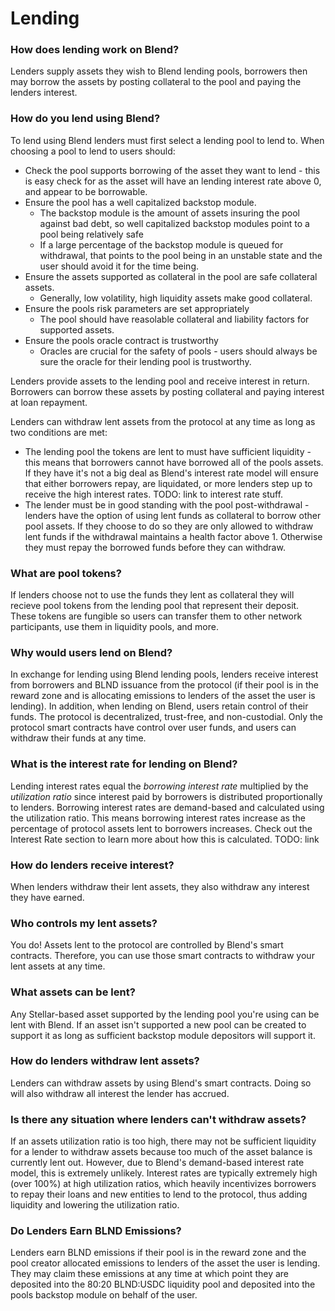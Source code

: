 # Lending

### How does lending work on Blend?

Lenders supply assets they wish to Blend lending pools, borrowers then may borrow the assets by posting collateral to the pool and paying the lenders interest.

### How do you lend using Blend?

To lend using Blend lenders must first select a lending pool to lend to. When choosing a pool to lend to users should:

* Check the pool supports borrowing of the asset they want to lend - this is easy check for as the asset will have an lending interest rate above 0, and appear to be borrowable.
* Ensure the pool has a well capitalized backstop module.
  * The backstop module is the amount of assets insuring the pool against bad debt, so well capitalized backstop modules point to a pool being relatively safe
  * If a large percentage of the backstop module is queued for withdrawal, that points to the pool being in an unstable state and the user should avoid it for the time being.
* Ensure the assets supported as collateral in the pool are safe collateral assets.
  * Generally, low volatility, high liquidity assets make good collateral.
* Ensure the pools risk parameters are set appropriately
  * The pool should have reasolable collateral and liability factors for supported assets.
* Ensure the pools oracle contract is trustworthy
  * Oracles are crucial for the safety of pools - users should always be sure the oracle for their lending pool is trustworthy.

Lenders provide assets to the lending pool and receive interest in return. Borrowers can borrow these assets by posting collateral and paying interest at loan repayment.

Lenders can withdraw lent assets from the protocol at any time as long as two conditions are met:

* The lending pool the tokens are lent to must have sufficient liquidity - this means that borrowers cannot have borrowed all of the pools assets. If they have it's not a big deal as Blend's interest rate model will ensure that either borrowers repay, are liquidated, or more lenders step up to receive the high interest rates. TODO: link to interest rate stuff.
* The lender must be in good standing with the pool post-withdrawal - lenders have the option of using lent funds as collateral to borrow other pool assets. If they choose to do so they are only allowed to withdraw lent funds if the withdrawal maintains a health factor above 1. Otherwise they must repay the borrowed funds before they can withdraw.

### What are pool tokens?

If lenders choose not to use the funds they lent as collateral they will recieve pool tokens from the lending pool that represent their deposit. These tokens are fungible so users can transfer them to other network participants, use them in liquidity pools, and more.

### Why would users lend on Blend?

In exchange for lending using Blend lending pools, lenders receive interest from borrowers and BLND issuance from the protocol (if their pool is in the reward zone and is allocating emissions to lenders of the asset the user is lending). In addition, when lending on Blend, users retain control of their funds. The protocol is decentralized, trust-free, and non-custodial. Only the protocol smart contracts have control over user funds, and users can withdraw their funds at any time.

### What is the interest rate for lending on Blend?

Lending interest rates equal the _borrowing interest rate_ multiplied by the _utilization ratio_ since interest paid by borrowers is distributed proportionally to lenders. Borrowing interest rates are demand-based and calculated using the utilization ratio. This means borrowing interest rates increase as the percentage of protocol assets lent to borrowers increases. Check out the Interest Rate section to learn more about how this is calculated. TODO: link

### How do lenders receive interest?

When lenders withdraw their lent assets, they also withdraw any interest they have earned.

### Who controls my lent assets?

You do! Assets lent to the protocol are controlled by Blend's smart contracts. Therefore, you can use those smart contracts to withdraw your lent assets at any time.

### What assets can be lent?

Any Stellar-based asset supported by the lending pool you're using can be lent with Blend. If an asset isn't supported a new pool can be created to support it as long as sufficient backstop module depositors will support it.

### How do lenders withdraw lent assets?

Lenders can withdraw assets by using Blend's smart contracts. Doing so will also withdraw all interest the lender has accrued.

### Is there any situation where lenders can't withdraw assets?

If an assets utilization ratio is too high, there may not be sufficient liquidity for a lender to withdraw assets because too much of the asset balance is currently lent out. However, due to Blend's demand-based interest rate model, this is extremely unlikely. Interest rates are typically extremely high (over 100%) at high utilization ratios, which heavily incentivizes borrowers to repay their loans and new entities to lend to the protocol, thus adding liquidity and lowering the utilization ratio.

### Do Lenders Earn BLND Emissions?

Lenders earn BLND emissions if their pool is in the reward zone and the pool creator allocated emissions to lenders of the asset the user is lending. They may claim these emissions at any time at which point they are deposited into the 80:20 BLND:USDC liquidity pool and deposited into the pools backstop module on behalf of the user.
